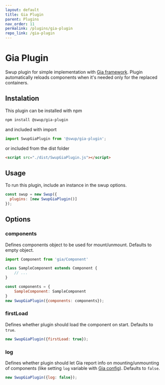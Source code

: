 ```yaml
---
layout: default
title: Gia Plugin
parent: Plugins
nav_order: 11
permalink: /plugins/gia-plugin
repo_link: /gia-plugin
---
```


# Gia Plugin
Swup plugin for simple implementation with [Gia framework](https://github.com/giantcz/gia). 
Plugin automatically reloads components when it's needed only for the replaced containers. 

## Instalation

This plugin can be installed with npm

```bash
npm install @swup/gia-plugin
```

and included with import

```javascript
import SwupGiaPlugin from '@swup/gia-plugin';
```

or included from the dist folder

```html
<script src="./dist/SwupGiaPlugin.js"></script>
```

## Usage

To run this plugin, include an instance in the swup options.

```javascript
const swup = new Swup({
  plugins: [new SwupGiaPlugin()]
});
```


## Options

### components
Defines components object to be used for mount/unmount. Defaults to empty object.

```javascript
import Component from 'gia/Component'

class SampleComponent extends Component {
    // ...
}

const components = {
    SampleComponent: SampleComponent
}
new SwupGiaPlugin({components: components});
```

### firstLoad
Defines whether plugin should load the component on start. Defaults to `true`.

```javascript
new SwupGiaPlugin({firstLoad: true});
```

### log
Defines whether plugin should let Gia report info on mounting/unmounting of components (like setting `log` variable with [Gia config](https://github.com/giantcz/gia#config)).
Defaults to `false`.

```javascript
new SwupGiaPlugin({log: false});
```
